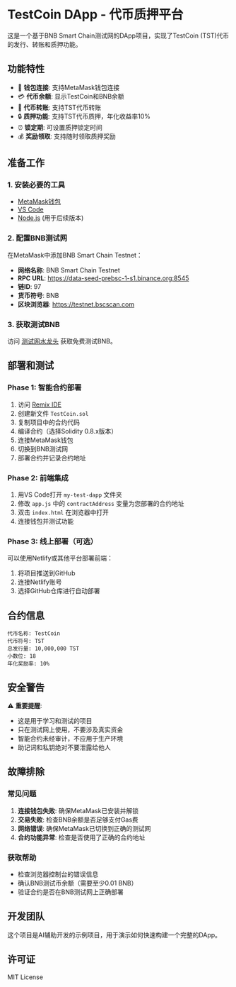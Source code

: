 # TestCoin DApp - 代币质押平台

这是一个基于BNB Smart Chain测试网的DApp项目，实现了TestCoin (TST)代币的发行、转账和质押功能。

## 功能特性

- 🏦 **钱包连接**: 支持MetaMask钱包连接
- 💳 **代币余额**: 显示TestCoin和BNB余额
- 💸 **代币转账**: 支持TST代币转账
- 🔒 **质押功能**: 支持TST代币质押，年化收益率10%
- ⏰ **锁定期**: 可设置质押锁定时间
- 💰 **奖励领取**: 支持随时领取质押奖励

## 准备工作

### 1. 安装必要的工具
- [MetaMask钱包](https://metamask.io/)
- [VS Code](https://code.visualstudio.com/)
- [Node.js](https://nodejs.org/) (用于后续版本)

### 2. 配置BNB测试网
在MetaMask中添加BNB Smart Chain Testnet：
- **网络名称**: BNB Smart Chain Testnet
- **RPC URL**: https://data-seed-prebsc-1-s1.binance.org:8545
- **链ID**: 97
- **货币符号**: BNB
- **区块浏览器**: https://testnet.bscscan.com

### 3. 获取测试BNB
访问 [测试网水龙头](https://testnet.binance.org/faucet-smart) 获取免费测试BNB。

## 部署和测试

### Phase 1: 智能合约部署
1. 访问 [Remix IDE](https://remix.ethereum.org/)
2. 创建新文件 `TestCoin.sol`
3. 复制项目中的合约代码
4. 编译合约（选择Solidity 0.8.x版本）
5. 连接MetaMask钱包
6. 切换到BNB测试网
7. 部署合约并记录合约地址

### Phase 2: 前端集成
1. 用VS Code打开 `my-test-dapp` 文件夹
2. 修改 `app.js` 中的 `contractAddress` 变量为您部署的合约地址
3. 双击 `index.html` 在浏览器中打开
4. 连接钱包并测试功能

### Phase 3: 线上部署（可选）
可以使用Netlify或其他平台部署前端：
1. 将项目推送到GitHub
2. 连接Netlify账号
3. 选择GitHub仓库进行自动部署

## 合约信息

```
代币名称: TestCoin
代币符号: TST
总发行量: 10,000,000 TST
小数位: 18
年化奖励率: 10%
```

## 安全警告

⚠️ **重要提醒**: 
- 这是用于学习和测试的项目
- 只在测试网上使用，不要涉及真实资金
- 智能合约未经审计，不应用于生产环境
- 助记词和私钥绝对不要泄露给他人

## 故障排除

### 常见问题
1. **连接钱包失败**: 确保MetaMask已安装并解锁
2. **交易失败**: 检查BNB余额是否足够支付Gas费
3. **网络错误**: 确保MetaMask已切换到正确的测试网
4. **合约功能异常**: 检查是否使用了正确的合约地址

### 获取帮助
- 检查浏览器控制台的错误信息
- 确认BNB测试币余额（需要至少0.01 BNB）
- 验证合约是否在BNB测试网上正确部署

## 开发团队

这个项目是AI辅助开发的示例项目，用于演示如何快速构建一个完整的DApp。

## 许可证

MIT License
